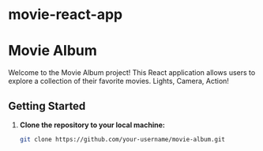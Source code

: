 # movie-react-app
# Movie Album

Welcome to the Movie Album project! This React application allows users to explore a collection of their favorite movies. Lights, Camera, Action!

## Getting Started

1. **Clone the repository to your local machine:**

   ```bash
   git clone https://github.com/your-username/movie-album.git
